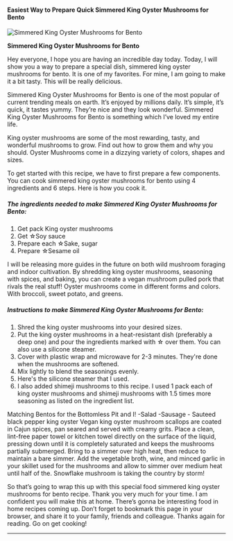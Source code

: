             

#### Easiest Way to Prepare Quick Simmered King Oyster Mushrooms for Bento

![Simmered King Oyster Mushrooms for Bento](https://img-global.cpcdn.com/recipes/6557694270898176/751x532cq70/simmered-king-oyster-mushrooms-for-bento-recipe-main-photo.jpg)

**Simmered King Oyster Mushrooms for Bento**

Hey everyone, I hope you are having an incredible day today. Today, I will show you a way to prepare a special dish, simmered king oyster mushrooms for bento. It is one of my favorites. For mine, I am going to make it a bit tasty. This will be really delicious.

Simmered King Oyster Mushrooms for Bento is one of the most popular of current trending meals on earth. It’s enjoyed by millions daily. It’s simple, it’s quick, it tastes yummy. They’re nice and they look wonderful. Simmered King Oyster Mushrooms for Bento is something which I’ve loved my entire life.

King oyster mushrooms are some of the most rewarding, tasty, and wonderful mushrooms to grow. Find out how to grow them and why you should. Oyster Mushrooms come in a dizzying variety of colors, shapes and sizes.

To get started with this recipe, we have to first prepare a few components. You can cook simmered king oyster mushrooms for bento using 4 ingredients and 6 steps. Here is how you cook it.

##### The ingredients needed to make Simmered King Oyster Mushrooms for Bento:

1.  Get pack King oyster mushrooms
2.  Get ☆Soy sauce
3.  Prepare each ☆Sake, sugar
4.  Prepare ☆Sesame oil

I will be releasing more guides in the future on both wild mushroom foraging and indoor cultivation. By shredding king oyster mushrooms, seasoning with spices, and baking, you can create a vegan mushroom pulled pork that rivals the real stuff! Oyster mushrooms come in different forms and colors. With broccoli, sweet potato, and greens.

##### Instructions to make Simmered King Oyster Mushrooms for Bento:

1.  Shred the king oyster mushrooms into your desired sizes.
2.  Put the king oyster mushrooms in a heat-resistant dish (preferably a deep one) and pour the ingredients marked with ☆ over them. You can also use a silicone steamer.
3.  Cover with plastic wrap and microwave for 2-3 minutes. They're done when the mushrooms are softened.
4.  Mix lightly to blend the seasonings evenly.
5.  Here's the silicone steamer that I used.
6.  I also added shimeji mushrooms to this recipe. I used 1 pack each of king oyster mushrooms and shimeji mushrooms with 1.5 times more seasoning as listed on the ingredient list.

Matching Bentos for the Bottomless Pit and I! -Salad -Sausage - Sauteed black pepper king oyster Vegan king oyster mushroom scallops are coated in Cajun spices, pan seared and served with creamy grits. Place a clean, lint-free paper towel or kitchen towel directly on the surface of the liquid, pressing down until it is completely saturated and keeps the mushrooms partially submerged. Bring to a simmer over high heat, then reduce to maintain a bare simmer. Add the vegetable broth, wine, and minced garlic in your skillet used for the mushrooms and allow to simmer over medium heat until half of the. Snowflake mushroom is taking the country by storm!

So that’s going to wrap this up with this special food simmered king oyster mushrooms for bento recipe. Thank you very much for your time. I am confident you will make this at home. There’s gonna be interesting food in home recipes coming up. Don’t forget to bookmark this page in your browser, and share it to your family, friends and colleague. Thanks again for reading. Go on get cooking!

* * *